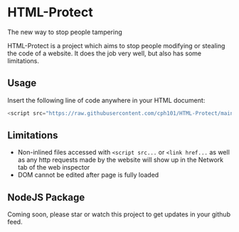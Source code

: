 # HTML-Protect
The new way to stop people tampering

HTML-Protect is a project which aims to stop people modifying or stealing the code of a website. It does the job very well, but also has some limitations.

## Usage
Insert the following line of code anywhere in your HTML document:<br>
```JavaScript
<script src="https://raw.githubusercontent.com/cph101/HTML-Protect/main/htmlproject.min.js"></script>
```

## Limitations
- Non-inlined files accessed with `<script src...` or `<link href...` as well as any http requests made by the website will show up in the Network tab of the web inspector
- DOM cannot be edited after page is fully loaded

## NodeJS Package

Coming soon, please star or watch this project to get updates in your github feed.
